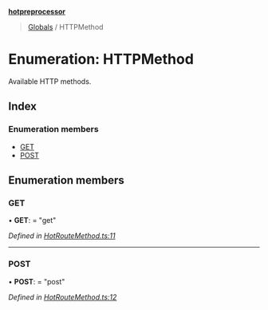 **[hotpreprocessor](../README.md)**

> [Globals](../globals.md) / HTTPMethod

# Enumeration: HTTPMethod

Available HTTP methods.

## Index

### Enumeration members

* [GET](httpmethod.md#get)
* [POST](httpmethod.md#post)

## Enumeration members

### GET

•  **GET**:  = "get"

*Defined in [HotRouteMethod.ts:11](https://github.com/OurFreeLight/HotPreprocessor/blob/79295d2/src/HotRouteMethod.ts#L11)*

___

### POST

•  **POST**:  = "post"

*Defined in [HotRouteMethod.ts:12](https://github.com/OurFreeLight/HotPreprocessor/blob/79295d2/src/HotRouteMethod.ts#L12)*
